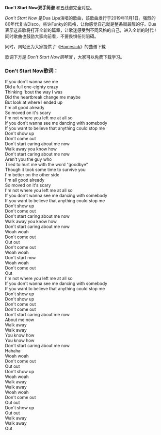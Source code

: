 

**Don't Start Now双手简谱** 和五线谱完全对应。

_Don't Start Now_ 是Dua
Lipa演唱的歌曲，该歌曲发行于2019年11月1日。强烈的80年代复古Disco，些许Funky的风格，让你感觉自己就是整条街最靓的仔。Dua表示这首歌将打开全新的篇章，让歌迷感受到不同风格的自己，进入全新的时代！同时歌曲也鼓励大家向前看，不要畏惧任何阻碍。

同时，网站还为大家提供了《[Homesick](Music-8974-Homesick-Dua-Lipa.html "Homesick")》的曲谱下载

歌词下方是 _Don't Start Now钢琴谱_ ，大家可以免费下载学习。

### Don't Start Now歌词：

If you don't wanna see me  
Did a full one-eighty crazy  
Thinking 'bout the way I was  
Did the heartbreak change me maybe  
But look at where I ended up  
I'm all good already  
So moved on it's scary  
I'm not where you left me at all so  
If you don't wanna see me dancing with somebody  
If you want to believe that anything could stop me  
Don't show up  
Don't come out  
Don't start caring about me now  
Walk away you know how  
Don't start caring about me now  
Aren't you the guy who  
Tried to hurt me with the word "goodbye"  
Though it took some time to survive you  
I'm better on the other side  
I'm all good already  
So moved on it's scary  
I'm not where you left me at all so  
If you don't wanna see me dancing with somebody  
If you want to believe that anything could stop me  
Don't show up  
Don't come out  
Don't start caring about me now  
Walk away you know how  
Don't start caring about me now  
Woah woah  
Don't come out  
Out out  
Don't come out  
Woah woah  
Don't start now  
Woah woah  
Don't come out  
Out  
I'm not where you left me at all so  
If you don't wanna see me dancing with somebody  
If you want to believe that anything could stop me  
Don't show up  
Don't show up  
Don't come out  
Don't come out  
Don't start caring about me now  
About me now  
Walk away  
Walk away  
You know how  
You know how  
Don't start caring about me now  
Hahaha  
Woah woah  
Don't come out  
Out out  
Don't show up  
Woah woah  
Walk away  
Walk away  
Woah woah  
Don't come out  
Out out  
Don't show up  
Out out  
Walk away  
Walk away  
Out

